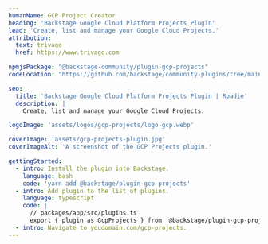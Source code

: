 ```yaml
---
humanName: GCP Project Creator
heading: 'Backstage Google Cloud Platform Projects Plugin'
lead: 'Create, list and manage your Google Cloud Projects.'
attribution:
  text: trivago
  href: https://www.trivago.com

npmjsPackage: "@backstage-community/plugin-gcp-projects"
codeLocation: "https://github.com/backstage/community-plugins/tree/main/workspaces/gcp-projects/plugins/gcp-projects"

seo:
  title: 'Backstage Google Cloud Platform Projects Plugin | Roadie'
  description: |
    Create, list and manage your Google Cloud Projects.

logoImage: 'assets/logos/gcp-projects/logo-gcp.webp'

coverImage: 'assets/gcp-projects-plugin.jpg'
coverImageAlt: 'A screenshot of the GCP Projects plugin.'

gettingStarted:
  - intro: Install the plugin into Backstage.
    language: bash
    code: 'yarn add @backstage/plugin-gcp-projects'
  - intro: Add plugin to the list of plugins.
    language: typescript
    code: |
      // packages/app/src/plugins.ts
      export { plugin as GcpProjects } from '@backstage/plugin-gcp-projects';
  - intro: Navigate to youdomain.com/gcp-projects.
---
```

